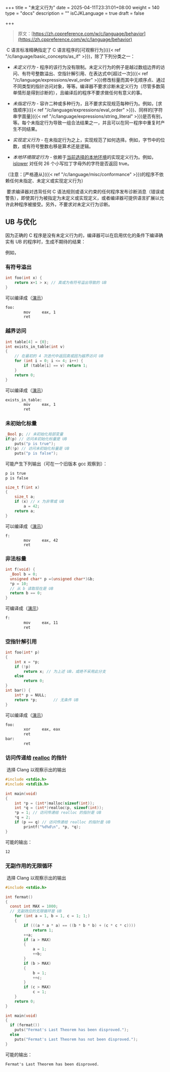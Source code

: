 +++
title = "未定义行为"
date = 2025-04-11T23:31:01+08:00
weight = 140
type = "docs"
description = ""
isCJKLanguage = true
draft = false

+++

> 原文：[https://zh.cppreference.com/w/c/language/behavior](https://zh.cppreference.com/w/c/language/behavior)

​	C 语言标准精确指定了 C 语言程序的[可观察行为]({{< ref "/c/language/basic_concepts/as_if" >}})，除了下列分类之一：

- *未定义行为* - 程序的该行为没有限制。未定义行为的例子是越过数组边界的访问、有符号整数溢出、空指针解引用、在表达式中[超过一次]({{< ref "/c/language/expressions/eval_order" >}})修改标量而其中无顺序点、通过不同类型的指针访问对象，等等。编译器不要求诊断未定义行为（尽管多数简单情形是得到诊断的），且编译后的程序不要求做任何有意义的事。

- *未指定行为* - 容许二种或多种行为，且不要求实现规范每种行为。例如，[求值顺序]({{< ref "/c/language/expressions/eval_order" >}})、同样的[字符串字面量]({{< ref "/c/language/expressions/string_literal" >}})是否有别，等。每个未指定行为导致一组合法结果之一，并且可以在同一程序中重复时产生不同结果。

- *实现定义行为* - 在未指定行为之上，实现规范了如何选择。例如，字节中的位数，或有符号整数右移是算术还是逻辑。

- *本地环境限定行为* - 依赖于[当前选择的本地环境](https://zh.cppreference.com/w/c/locale/setlocale)的实现定义行为。例如， [islower](https://zh.cppreference.com/w/c/string/byte/islower) 对任何 26 个小写拉丁字母外的字符是否返回 true。

（注意：[严格遵从]({{< ref "/c/language/misc/conformance" >}})的程序不依赖任何未指定、未定义或实现定义行为）

​	要求编译器对违背任何 C 语法规则或语义约束的任何程序发布诊断消息（错误或警告），即使其行为被指定为未定义或实现定义，或者编译器可提供语言扩展以允许此种程序被接受。另外，不要求对未定义行为诊断。

## UB 与优化

因为正确的 C 程序是没有未定义行为的，编译器可以在启用优化的条件下编译确实有 UB 的程序时，生成不期待的结果：

例如，

### 有符号溢出

```c
int foo(int x) {
    return x+1 > x; // 真或为有符号溢出导致的 UB
}
```

可以编译成（[演示](https://godbolt.org/z/9dh7b71TK)）

```txt
foo:
        mov     eax, 1
        ret
```

### 越界访问

```c
int table[4] = {0};
int exists_in_table(int v)
{
    // 在最初的 4 次迭代中返回真或因为越界访问 UB
    for (int i = 0; i <= 4; i++) {
        if (table[i] == v) return 1;
    }
    return 0;
}
```

可以编译成（[演示](https://godbolt.org/z/48bn19Tsb)）

```txt
exists_in_table:
        mov     eax, 1
        ret
```

### 未初始化标量

```c
_Bool p; // 未初始化局部变量
if(p) // 访问未初始化标量是 UB
    puts("p is true");
if(!p) // 访问未初始化标量是 UB
    puts("p is false");
```

可能产生下列输出（可在一个旧版本 gcc 观察到）：

```txt
p is true
p is false
```



```c
size_t f(int x)
{
    size_t a;
    if (x) // x 为非零或 UB
        a = 42;
    return a; 
}
```

可以编译成（[演示](https://godbolt.org/z/9nz6EMPTG)）

```
f:
        mov     eax, 42
        ret
```

### 非法标量

```c
int f(void) {
  _Bool b = 0;
  unsigned char* p =(unsigned char*)&b;
  *p = 10;
  // 从 b 读取现在是 UB
  return b == 0;
}
```

可编译成（[演示](https://godbolt.org/z/rjx77bjoh)）

```txt
f:
        mov     eax, 11
        ret
```

### 空指针解引用

```c
int foo(int* p)
{
    int x = *p;
    if (!p)
        return x; // 为上述 UB，或绝不采用此分支
    else
        return 0;
}
int bar() {
    int* p = NULL;
    return *p;       // 无条件 UB
}
```

可以编译成（[演示](https://godbolt.org/z/8jnjMjcPz)）

```txt
foo:
        xor     eax, eax
        ret
bar:
        ret
```

### 访问传递给 [realloc](https://zh.cppreference.com/w/c/memory/realloc) 的指针

​	选择 Clang 以观察示出的输出

```c
#include <stdio.h>
#include <stdlib.h>
 
int main(void)
{
    int *p = (int*)malloc(sizeof(int));
    int *q = (int*)realloc(p, sizeof(int));
    *p = 1; // 访问传递给 realloc 的指针是 UB
    *q = 2;
    if (p == q) // 访问传递给 realloc 的指针是 UB
        printf("%d%d\n", *p, *q);
}
```

可能的输出：

```txt
12
```

### 无副作用的无限循环

​	选择 Clang 以观察示出的输出

```c
#include <stdio.h>
 
int fermat()
{
  const int MAX = 1000;
  // 无副效应的无限循环是 UB
    for (int a = 1, b = 1, c = 1; 1;)
    {
        if (((a * a * a) == ((b * b * b) + (c * c * c))))
            return 1;
        ++a;
        if (a > MAX)
        {
            a = 1;
            ++b;
        }
        if (b > MAX)
        {
            b = 1;
            ++c;
        }
        if (c > MAX)
            c = 1;
    }
    return 0;
}
 
int main(void)
{
  if (fermat())
    puts("Fermat's Last Theorem has been disproved.");
  else
    puts("Fermat's Last Theorem has not been disproved.");
}
```

可能的输出：

```txt
Fermat's Last Theorem has been disproved.
```
